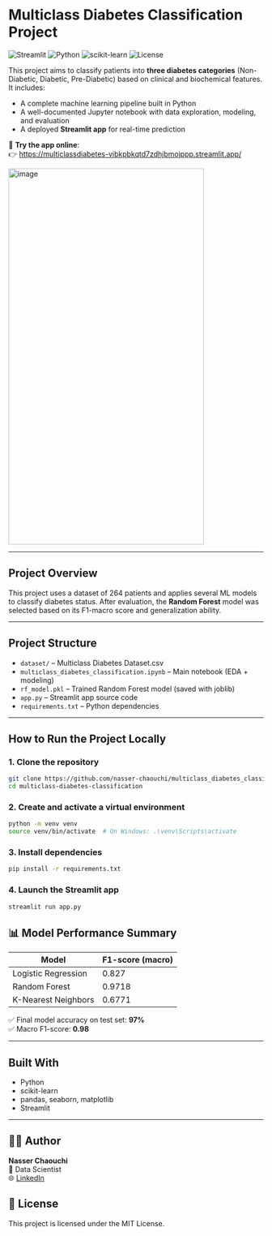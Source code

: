 # Multiclass Diabetes Classification Project

![Streamlit](https://img.shields.io/badge/Streamlit-Enabled-red?logo=streamlit)
![Python](https://img.shields.io/badge/Python-3.9+-blue?logo=python)
![scikit-learn](https://img.shields.io/badge/ML-sklearn-yellow)
![License](https://img.shields.io/badge/License-MIT-green)

This project aims to classify patients into **three diabetes categories** (Non-Diabetic, Diabetic, Pre-Diabetic) based on clinical and biochemical features. It includes:

- A complete machine learning pipeline built in Python
- A well-documented Jupyter notebook with data exploration, modeling, and evaluation
- A deployed **Streamlit app** for real-time prediction

🔗 **Try the app online**:  
👉 https://multiclassdiabetes-vibkpbkqtd7zdhjbmojppp.streamlit.app/

<img width="386" height="742" alt="image" src="https://github.com/user-attachments/assets/d6a628be-437a-47fe-95d7-8b581841f1dd" />


---

## Project Overview

This project uses a dataset of 264 patients and applies several ML models to classify diabetes status. After evaluation, the **Random Forest** model was selected based on its F1-macro score and generalization ability.

---

## Project Structure

- `dataset/` – Multiclass Diabetes Dataset.csv
- `multiclass_diabetes_classification.ipynb` – Main notebook (EDA + modeling)
- `rf_model.pkl` – Trained Random Forest model (saved with joblib)
- `app.py` – Streamlit app source code
- `requirements.txt` – Python dependencies

---

## How to Run the Project Locally

### 1. Clone the repository

```bash
git clone https://github.com/nasser-chaouchi/multiclass_diabetes_classification.git
cd multiclass-diabetes-classification
```

### 2. Create and activate a virtual environment

```bash
python -m venv venv
source venv/bin/activate  # On Windows: .\venv\Scripts\activate
```

### 3. Install dependencies

```bash
pip install -r requirements.txt
```

### 4. Launch the Streamlit app

```bash
streamlit run app.py
```


## 📊 Model Performance Summary

| Model                | F1-score (macro) |
|----------------------|------------------|
| Logistic Regression  | 0.827            |
| Random Forest        | 0.9718           |
| K-Nearest Neighbors  | 0.6771           |

✅ Final model accuracy on test set: **97%**  
✅ Macro F1-score: **0.98**

---

## Built With

- Python
- scikit-learn
- pandas, seaborn, matplotlib
- Streamlit

---

## 🙋‍♂️ Author

**Nasser Chaouchi**  
💼 Data Scientist  
🌐 [LinkedIn](https://www.linkedin.com/in/nasser-chaouchi/)

## 📄 License
This project is licensed under the MIT License.

